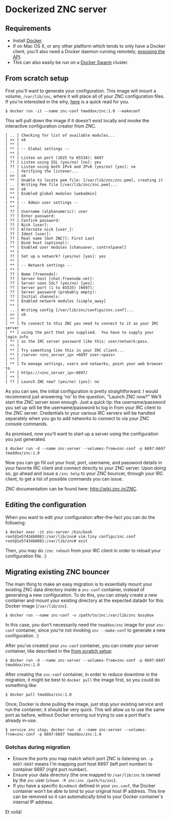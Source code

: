 # Dockerized ZNC server

## Requirements

* Install [Docker](https://docs.docker.com/).
* If on Mac OS X, or any other platform which tends to only have a Docker client, you'll also need a Docker daemon running remotely, [exposing the API](https://docs.docker.com/reference/api/docker_remote_api_v1.19/).
* This can also easily be run on a [Docker Swarm](https://docs.docker.com/swarm/) cluster.

## From scratch setup
First you'll want to generate your configuration. This image will mount a volume, `/var/lib/znc`, where it will place all of your ZNC configuration files. If you're interested in the why, [here](https://docs.docker.com/userguide/dockervolumes/) is a quick read for you.

```
$ docker run -it --name znc-conf tmaddox/znc:1.0 --makeconf
```

This will pull down the image if it doesn't exist locally and invoke the interactive configuration creator from ZNC.

```
[ .. ] Checking for list of available modules...
[ >> ] ok
[ ** ]
[ ** ] -- Global settings --
[ ** ]
[ ?? ] Listen on port (1025 to 65534): 6697
[ ?? ] Listen using SSL (yes/no) [no]: yes
[ ?? ] Listen using both IPv4 and IPv6 (yes/no) [yes]: no
[ .. ] Verifying the listener...
[ >> ] ok
[ ** ] Unable to locate pem file: [/var/lib/znc/znc.pem], creating it
[ .. ] Writing Pem file [/var/lib/znc/znc.pem]...
[ >> ] ok
[ ** ] Enabled global modules [webadmin]
[ ** ]
[ ** ] -- Admin user settings --
[ ** ]
[ ?? ] Username (alphanumeric): user
[ ?? ] Enter password:
[ ?? ] Confirm password:
[ ?? ] Nick [user]:
[ ?? ] Alternate nick [user_]:
[ ?? ] Ident [user]:
[ ?? ] Real name [Got ZNC?]: First Last
[ ?? ] Bind host (optional):
[ ** ] Enabled user modules [chansaver, controlpanel]
[ ** ]
[ ?? ] Set up a network? (yes/no) [yes]: yes
[ ** ]
[ ** ] -- Network settings --
[ ** ]
[ ?? ] Name [freenode]:
[ ?? ] Server host [chat.freenode.net]:
[ ?? ] Server uses SSL? (yes/no) [yes]:
[ ?? ] Server port (1 to 65535) [6697]:
[ ?? ] Server password (probably empty):
[ ?? ] Initial channels:
[ ** ] Enabled network modules [simple_away]
[ ** ]
[ .. ] Writing config [/var/lib/znc/configs/znc.conf]...
[ >> ] ok
[ ** ]
[ ** ] To connect to this ZNC you need to connect to it as your IRC server
[ ** ] using the port that you supplied.  You have to supply your login info
[ ** ] as the IRC server password like this: user/network:pass.
[ ** ]
[ ** ] Try something like this in your IRC client...
[ ** ] /server <znc_server_ip> +6697 user:<pass>
[ ** ]
[ ** ] To manage settings, users and networks, point your web browser to
[ ** ] https://<znc_server_ip>:6697/
[ ** ]
[ ?? ] Launch ZNC now? (yes/no) [yes]: no
```

As you can see, the initial configuration is pretty straightforward. I would recommend just answering 'no' to the question, "Launch ZNC now?" We'll start the ZNC server soon enough. Just a quick tip: the username/password you set up will be the username/password to log in from your IRC client to the ZNC server. Credentials to your various IRC servers will be handled separately when you go to add networks to connect to via your ZNC console commands.

As promised, now you'll want to start up a server using the configuration you just generated.

```
$ docker run -d --name znc-server --volumes-from=znc-conf -p 6697:6697 tmaddox/znc:1.0
```

Now you can go fill out your host, port, username, and password details in your favorite IRC client and connect directly to your ZNC server. Upon doing so, go ahead and issue a `/znc help` to your ZNC bouncer, through your IRC client, to get a list of possible commands you can issue.

ZNC documentation can be found here: http://wiki.znc.in/ZNC.

## Editing the configuration

When you want to edit your configuration after-the-fact you can do the following:

```
$ docker exec -it znc-server /bin/bash
root@1e57434b8081:/var/lib/znc# vim.tiny configs/znc.conf
root@1e57434b8081:/var/lib/znc# exit
```

Then, you may do `/znc rehash` from your IRC client in order to reload your configuration file. :)

## Migrating existing ZNC bouncer

The main thing to make an easy migration is to essentially mount your existing ZNC data directory inside a `znc-conf` container, instead of generating a new configuration. To do this, you can simply create a new container and mount your existing directory at the expected datadir for this Docker image (`/var/lib/znc`).

```
$ docker run --name znc-conf -v /path/to/znc:/var/lib/znc busybox
```

In this case, you don't necessarily need the `tmaddox/znc` image for your `znc-conf` container, since you're not invoking `znc --make-conf` to generate a new configuration. :)

After you've created your `znc-conf` container, you can create your server container, like described in the [from scratch setup](#from-scratch-setup):

```
$ docker run -d --name znc-server --volumes-from=znc-conf -p 6697:6697 tmaddox/znc:1.0
```

After creating the `znc-conf` container, in order to reduce downtime in the migration, it might be best to `docker pull` the image first, so you could do something like:

```
$ docker pull tmaddox/znc:1.0
```

Once, Docker is done pulling the image, just stop your existing service and run the container; it should be very quick. This will allow us to use the same port as before, without Docker erroring out trying to use a port that's already in-use.

```
$ service znc stop; docker run -d --name znc-server --volumes-from=znc-conf -p 6697:6697 tmaddox/znc:1.0
```
### Gotchas during migration

* Ensure the ports you map match which port ZNC is listening on. `-p 6697:6697` means I'm mapping port host 6697 (left port number) to container 6697 (right port number).
* Ensure your data directory (the one mapped to `/var/lib/znc` is owned by the `znc` user (`chown -R znc:znc /path/to/znc`).
* If you have a specific `BindHost` defined in your `znc.conf`, the Docker container won't be able to bind to your original host IP address. This line can be removed so it can automatically bind to your Docker container's internal IP address.

Et voilà!
